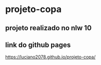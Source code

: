 # projeto-copa

## projeto realizado no nlw 10

## link do github pages

https://luciano2078.github.io/projeto-copa/
